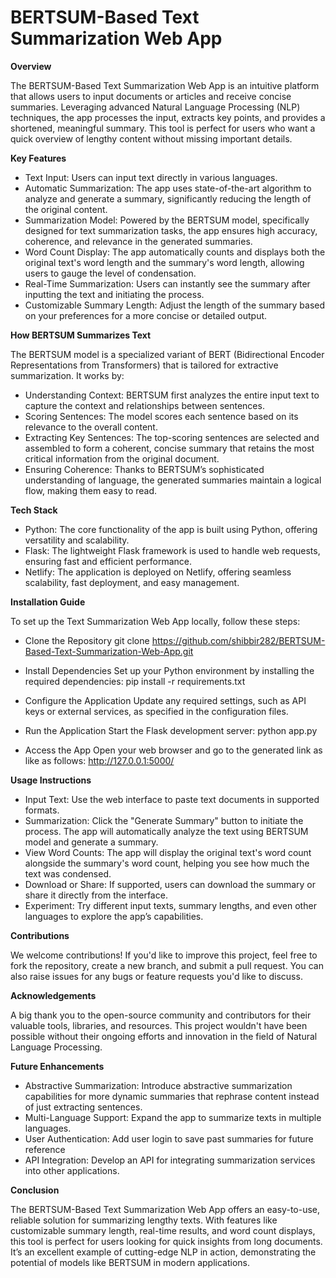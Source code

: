 # BERTSUM-Based Text Summarization Web App

**Overview**

The BERTSUM-Based Text Summarization Web App is an intuitive platform that allows users to input documents or articles and receive concise summaries. Leveraging advanced Natural Language Processing (NLP) techniques, the app processes the input, extracts key points, and provides a shortened, meaningful summary. This tool is perfect for users who want a quick overview of lengthy content without missing important details.

**Key Features**

- Text Input: Users can input text directly in various languages.
- Automatic Summarization: The app uses state-of-the-art algorithm to analyze and generate a summary, significantly reducing the length of the original content.
- Summarization Model: Powered by the BERTSUM model, specifically designed for text summarization tasks, the app ensures high accuracy, coherence, and relevance in the generated summaries.
- Word Count Display: The app automatically counts and displays both the original text's word length and the summary's word length, allowing users to gauge the level of condensation.
- Real-Time Summarization: Users can instantly see the summary after inputting the text and initiating the process.
- Customizable Summary Length: Adjust the length of the summary based on your preferences for a more concise or detailed output.

**How BERTSUM Summarizes Text**

The BERTSUM model is a specialized variant of BERT (Bidirectional Encoder Representations from Transformers) that is tailored for extractive summarization. It works by:
- Understanding Context: BERTSUM first analyzes the entire input text to capture the context and relationships between sentences.
- Scoring Sentences: The model scores each sentence based on its relevance to the overall content.
- Extracting Key Sentences: The top-scoring sentences are selected and assembled to form a coherent, concise summary that retains the most critical information from the original document.
- Ensuring Coherence: Thanks to BERTSUM’s sophisticated understanding of language, the generated summaries maintain a logical flow, making them easy to read.

**Tech Stack**

- Python: The core functionality of the app is built using Python, offering versatility and scalability.
- Flask: The lightweight Flask framework is used to handle web requests, ensuring fast and efficient performance.
- Netlify: The application is deployed on Netlify, offering seamless scalability, fast deployment, and easy management.

**Installation Guide**

To set up the Text Summarization Web App locally, follow these steps:
- Clone the Repository
  git clone  https://github.com/shibbir282/BERTSUM-Based-Text-Summarization-Web-App.git

- Install Dependencies Set up your Python environment by installing the required dependencies:
  pip install -r requirements.txt

- Configure the Application Update any required settings, such as API keys or external services, as specified in the configuration files.
- Run the Application Start the Flask development server:
  python app.py
- Access the App Open your web browser and go to the generated link as like as follows:
  http://127.0.0.1:5000/

**Usage Instructions**

- Input Text: Use the web interface to paste text documents in supported formats.
- Summarization: Click the "Generate Summary" button to initiate the process. The app will automatically analyze the text using BERTSUM model and generate a summary.
- View Word Counts: The app will display the original text's word count alongside the summary's word count, helping you see how much the text was condensed.
- Download or Share: If supported, users can download the summary or share it directly from the interface.
- Experiment: Try different input texts, summary lengths, and even other languages to explore the app’s capabilities.

**Contributions**

We welcome contributions! If you'd like to improve this project, feel free to fork the repository, create a new branch, and submit a pull request. You can also raise issues for any bugs or feature requests you'd like to discuss.

**Acknowledgements**

A big thank you to the open-source community and contributors for their valuable tools, libraries, and resources. This project wouldn't have been possible without their ongoing efforts and innovation in the field of Natural Language Processing.

**Future Enhancements**

- Abstractive Summarization: Introduce abstractive summarization capabilities for more dynamic summaries that rephrase content instead of just extracting sentences.
- Multi-Language Support: Expand the app to summarize texts in multiple languages.
- User Authentication: Add user login to save past summaries for future reference
- API Integration: Develop an API for integrating summarization services into other applications.

**Conclusion**

The BERTSUM-Based Text Summarization Web App offers an easy-to-use, reliable solution for summarizing lengthy texts. With features like customizable summary length, real-time results, and word count displays, this tool is perfect for users looking for quick insights from long documents. It’s an excellent example of cutting-edge NLP in action, demonstrating the potential of models like BERTSUM in modern applications.

